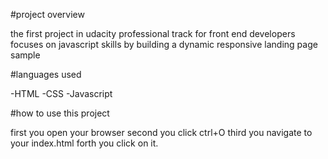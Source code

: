 #project overview  


the first project in udacity professional track for front end developers 
focuses on javascript skills
by building a dynamic responsive landing page sample

#languages used 


-HTML
-CSS
-Javascript

 #how to use this project
 
 
 first you open your browser second you click ctrl+O third you navigate to your index.html forth you click on it.
